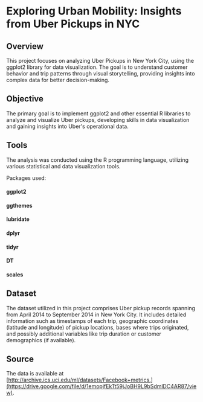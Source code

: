 # Exploring Urban Mobility: Insights from Uber Pickups in NYC

## Overview
This project focuses on analyzing Uber Pickups in New York City, using the ggplot2 library for data visualization. The goal is to understand customer behavior and trip patterns through visual storytelling, providing insights into complex data for better decision-making.

## Objective 
The primary goal is to implement ggplot2 and other essential R libraries to analyze and visualize Uber pickups, developing skills in data visualization and gaining insights into Uber's operational data.

## Tools
The analysis was conducted using the R programming language, utilizing various statistical and data visualization tools.

Packages used:
#### ggplot2
#### ggthemes
#### lubridate
#### dplyr
#### tidyr
#### DT
#### scales

## Dataset
The dataset utilized in this project comprises Uber pickup records spanning from April 2014 to September 2014 in New York City. It includes detailed information such as timestamps of each trip, geographic coordinates (latitude and longitude) of pickup locations, bases where trips originated, and possibly additional variables like trip duration or customer demographics (if available).

## Source
The data is available at [http://archive.ics.uci.edu/ml/datasets/Facebook+metrics.](https://drive.google.com/file/d/1emopjfEkTt59jJoBH9L9bSdmlDC4AR87/view).
